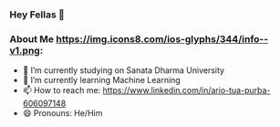### Hey Fellas 👋

### About Me <a>https://img.icons8.com/ios-glyphs/344/info--v1.png</a>:

- 🔭 I’m currently studying on Sanata Dharma University
- 🌱 I’m currently learning Machine Learning
- 📫 How to reach me: https://www.linkedin.com/in/ario-tua-purba-606097148
- 😄 Pronouns: He/Him
